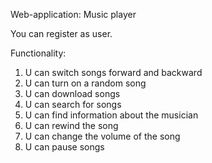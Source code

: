 Web-application: Music player

You can register as user.

Functionality:

1. U can switch songs forward and backward
2. U can turn on a random song
3. U can download songs
4. U can search for songs
5. U can find information about the musician
6. U can rewind the song
7. U can change the volume of the song
8. U can pause songs
